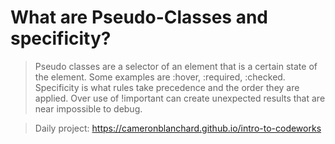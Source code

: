 #  What are Pseudo-Classes and specificity?

>  Pseudo classes are a selector of an element that is a certain state of the element.  Some examples are :hover, :required, :checked.  Specificity is what rules take precedence and the order they are applied.  Over use of !important can create unexpected results that are near impossible to debug.



>Daily project:  https://cameronblanchard.github.io/intro-to-codeworks